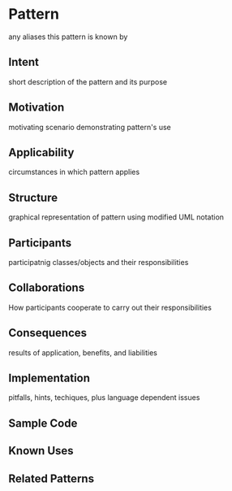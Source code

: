# Pattern 
any aliases this pattern is known by

## Intent
short description of the pattern and its purpose

## Motivation
motivating scenario demonstrating pattern's use

## Applicability
circumstances in which pattern applies

## Structure
graphical representation of pattern using modified UML notation

## Participants
participatnig classes/objects and their responsibilities

## Collaborations
How participants cooperate to carry out their responsibilities

## Consequences
results of application, benefits, and liabilities

## Implementation
pitfalls, hints, techiques, plus language dependent issues

## Sample Code

## Known Uses

## Related Patterns